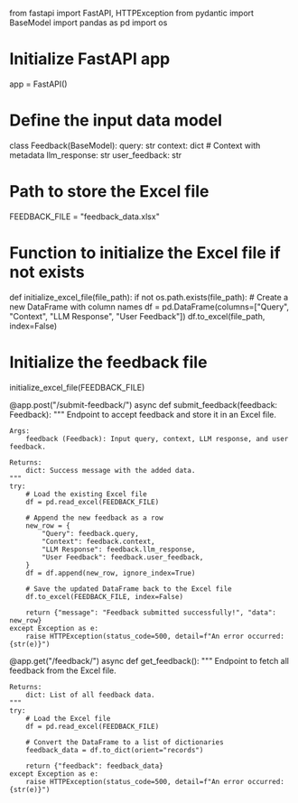 from fastapi import FastAPI, HTTPException
from pydantic import BaseModel
import pandas as pd
import os

# Initialize FastAPI app
app = FastAPI()

# Define the input data model
class Feedback(BaseModel):
    query: str
    context: dict  # Context with metadata
    llm_response: str
    user_feedback: str

# Path to store the Excel file
FEEDBACK_FILE = "feedback_data.xlsx"

# Function to initialize the Excel file if not exists
def initialize_excel_file(file_path):
    if not os.path.exists(file_path):
        # Create a new DataFrame with column names
        df = pd.DataFrame(columns=["Query", "Context", "LLM Response", "User Feedback"])
        df.to_excel(file_path, index=False)

# Initialize the feedback file
initialize_excel_file(FEEDBACK_FILE)

@app.post("/submit-feedback/")
async def submit_feedback(feedback: Feedback):
    """
    Endpoint to accept feedback and store it in an Excel file.

    Args:
        feedback (Feedback): Input query, context, LLM response, and user feedback.

    Returns:
        dict: Success message with the added data.
    """
    try:
        # Load the existing Excel file
        df = pd.read_excel(FEEDBACK_FILE)

        # Append the new feedback as a row
        new_row = {
            "Query": feedback.query,
            "Context": feedback.context,
            "LLM Response": feedback.llm_response,
            "User Feedback": feedback.user_feedback,
        }
        df = df.append(new_row, ignore_index=True)

        # Save the updated DataFrame back to the Excel file
        df.to_excel(FEEDBACK_FILE, index=False)

        return {"message": "Feedback submitted successfully!", "data": new_row}
    except Exception as e:
        raise HTTPException(status_code=500, detail=f"An error occurred: {str(e)}")


@app.get("/feedback/")
async def get_feedback():
    """
    Endpoint to fetch all feedback from the Excel file.

    Returns:
        dict: List of all feedback data.
    """
    try:
        # Load the Excel file
        df = pd.read_excel(FEEDBACK_FILE)

        # Convert the DataFrame to a list of dictionaries
        feedback_data = df.to_dict(orient="records")

        return {"feedback": feedback_data}
    except Exception as e:
        raise HTTPException(status_code=500, detail=f"An error occurred: {str(e)}")


        
